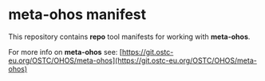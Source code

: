 <!--
SPDX-FileCopyrightText: 2020 Huawei Inc.
SPDX-License-Identifier: Apache-2.0
-->

meta-ohos manifest
==================

This repository contains **repo** tool manifests for working with **meta-ohos**. 

For more info on **meta-ohos** see: [https://git.ostc-eu.org/OSTC/OHOS/meta-ohos](https://git.ostc-eu.org/OSTC/OHOS/meta-ohos)

